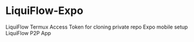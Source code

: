 # LiquiFlow-Expo
LiquiFlow Termux Access  Token for cloning private repo  Expo mobile setup  LiquiFlow P2P App
